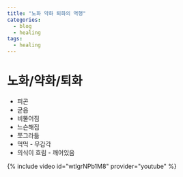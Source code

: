 ```yaml
---
title: "노화 약화 퇴화의 역행"
categories:
  - blog
  - healing
tags:
  - healing
---
```


# 노화/약화/퇴화
  - 피곤
  - 굳음
  - 비뚤어짐
  - 느슨해짐
  - 쪼그라듦
  - 먹먹 - 무감각
  - 의식이 흐림 - 깨어있음

{% include video id="wtlgrNPb1M8" provider="youtube" %}
